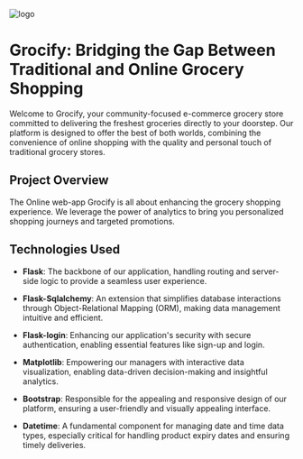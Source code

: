 
![logo](https://github.com/cyber-prags/Movie_Review_Prediction/assets/74003758/3cd72fe2-143d-4092-b525-78b0c58fe9f4)

# Grocify: Bridging the Gap Between Traditional and Online Grocery Shopping


Welcome to Grocify, your community-focused e-commerce grocery store committed to delivering the freshest groceries directly to your doorstep. Our platform is designed to offer the best of both worlds, combining the convenience of online shopping with the quality and personal touch of traditional grocery stores.

## Project Overview

The Online web-app Grocify is all about enhancing the grocery shopping experience. We leverage the power of analytics to bring you personalized shopping journeys and targeted promotions.

## Technologies Used

- **Flask**: The backbone of our application, handling routing and server-side logic to provide a seamless user experience.

- **Flask-Sqlalchemy**: An extension that simplifies database interactions through Object-Relational Mapping (ORM), making data management intuitive and efficient.

- **Flask-login**: Enhancing our application's security with secure authentication, enabling essential features like sign-up and login.

- **Matplotlib**: Empowering our managers with interactive data visualization, enabling data-driven decision-making and insightful analytics.

- **Bootstrap**: Responsible for the appealing and responsive design of our platform, ensuring a user-friendly and visually appealing interface.

- **Datetime**: A fundamental component for managing date and time data types, especially critical for handling product expiry dates and ensuring timely deliveries.


